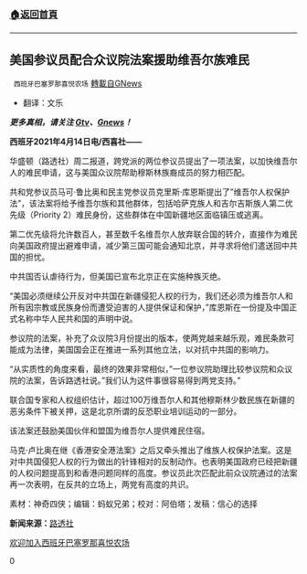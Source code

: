 ###  [:house:返回首頁](https://github.com/ourhimalayas/txt)
---

## 美国参议员配合众议院法案援助维吾尔族难民
` 西班牙巴塞罗那喜悦农场` [轉載自GNews](https://gnews.org/zh-hans/1093428/)

- 翻译：文乐


***更多真相，请关注 [Gtv](https://gtv.org/)、[Gnews](https://gnews.org/)！***

**西班牙2021年4月14日电/西喜社——**

华盛顿（路透社）周二报道，跨党派的两位参议员提出了一项法案，以加快维吾尔人的难民申请，这与美国众议院帮助穆斯林族裔成员的努力相匹配。

共和党参议员马可·鲁比奥和民主党参议员克里斯·库恩斯提出了”维吾尔人权保护法”，该法案将给予维吾尔族和其他群体，包括哈萨克族人和吉尔吉斯族人第二优先级（Priority 2）难民身份，这些群体在中国新疆地区面临镇压或逃离。

第二优先级将允许数百人，甚至数千名维吾尔人放弃联合国的转介，直接作为难民向美国政府提出避难申请，减少第三国可能会通知北京，并寻求将他们遣送回中共国的担忧。

中共国否认虐待行为，但美国已宣布北京正在实施种族灭绝。

“美国必须继续公开反对中共国在新疆侵犯人权的行为，我们还必须为维吾尔人和所有因宗教或民族身份而遭受迫害的人提供保证和保护，”库恩斯在一份提及中国正式名称中华人民共和国的声明中说。

参议院的法案，补充了众议院3月份提出的版本，使两党越来越乐观，难民条款可能成为法律，美国国会正在推进一系列其他立法，以对抗中共国的影响力。

“从实质性的角度来看，最终的效果非常相似，”一位参议院助理比较参议院和众议院的法案，告诉路透社说。”我们认为这件事很容易得到两党支持。”

联合国专家和人权组织估计，超过100万维吾尔人和其他穆斯林少数民族在新疆的恶劣条件下被关押，这是北京所谓的反恐职业培训运动的一部分。

该法案还鼓励美国伙伴和盟国为维吾尔人提供难民住宿。

马克·卢比奥在继《香港安全港法案》之后又牵头推出了维族人权保护法案。这是对中共国侵犯人权的行为做出的针锋相对的反制动作。也表明美国政府已经把新疆的人权问题提高到和香港问题同样的高度。参议员此次匹配此前众议院通过的法案再一次表明，在反共的立场上，两党有高度的共识。

素材：神奇四侠；编辑：蚂蚁兄弟；校对：阿伯塔；发稿：信心的选择

**新闻来源：**[路透社](https://www.reuters.com/article/us-usa-china-uighurs/u-s-senators-match-house-bill-to-assist-uighur-refugees-idUSKBN2C02FN)

[欢迎加入西班牙巴塞罗那喜悦农场](https://discord.com/invite/WPy8Qp7)



0
